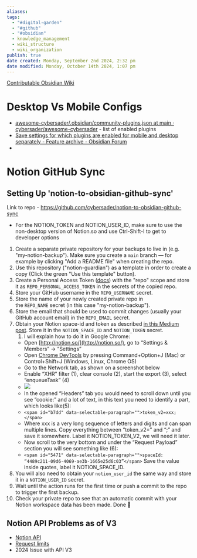 ```yaml
---
aliases: 
tags:
  - "#digital-garden"
  - "#github"
  - "#obsidian"
  - knowledge_management
  - wiki_structure
  - wiki_organization
publish: true
date created: Monday, September 2nd 2024, 2:32 pm
date modified: Monday, October 14th 2024, 1:07 pm
---
```


[Contributable Obsidian Wiki](../../📁%2009%20-%20My%20Obsidian%20Stack/Contributable%20Obsidian%20Wiki/Contributable%20Obsidian%20Wiki.md)

# Desktop Vs Mobile Configs

- [awesome-cybersader/.obsidian/community-plugins.json at main · cybersader/awesome-cybersader](https://github.com/cybersader/awesome-cybersader/blob/main/.obsidian/community-plugins.json) - list of enabled plugins 
- [Save settings for which plugins are enabled for mobile and desktop separately - Feature archive - Obsidian Forum](https://forum.obsidian.md/t/save-settings-for-which-plugins-are-enabled-for-mobile-and-desktop-separately/36740) 
- 

# Notion GitHub Sync

## Setting Up 'notion-to-obsidian-github-sync'

Link to repo - https://github.com/cybersader/notion-to-obsidian-github-sync

- For the NOTION_TOKEN and NOTION_USER_ID, make sure to use the non-desktop version of Notion.so and use Ctrl-Shift-I to get to developer options

1. Create a separate private repository for your backups to live in (e.g. "my-notion-backup"). Make sure you create a `main` branch — for example by clicking "Add a README file" when creating the repo.
2. Use this repository ("notion-guardian") as a template in order to create a copy (Click the green "Use this template" button).
3. Create a Personal Access Token ([docs](https://docs.github.com/en/free-pro-team@latest/github/authenticating-to-github/creating-a-personal-access-token)) with the "repo" scope and store it as `REPO_PERSONAL_ACCESS_TOKEN` in the secrets of the copied repo.
4. Store your GitHub username in the `REPO_USERNAME` secret.
5. Store the name of your newly created private repo in the `REPO_NAME` secret (in this case "my-notion-backup").
6. Store the email that should be used to commit changes (usually your GitHub account email) in the `REPO_EMAIL` secret.
7. Obtain your Notion space-id and token as described [in this Medium post](https://medium.com/@arturburtsev/automated-notion-backups-f6af4edc298d). Store it in the `NOTION_SPACE_ID` and `NOTION_TOKEN` secret.
	1. I will explain how to do it in Google Chrome:
	- Open [http://notion.so/](http://notion.so/), go to “Settings & Members” → “Settings”
	- Open [Chrome DevTools](https://developers.google.com/web/tools/chrome-devtools) by pressing Command+Option+J (Mac) or Control+Shift+J (Windows, Linux, Chrome OS)
	- Go to the Network tab, as shown on a screenshot below
	- Enable “XHR” filter (1), clear console (2), start the export (3), select “enqueueTask” (4)
	- ![](https://miro.medium.com/v2/resize:fit:700/1*wVlpHE4R3LrDQxlJdhEgtg.png)
	- In the opened “Headers” tab you would need to scroll down until you see “cookie:” and a lot of text, in this text you need to identify a part, which looks like(5):
	- `<span id="b7dd" data-selectable-paragraph="">token_v2=xxx;</span>`
	- Where xxx is a very long sequence of letters and digits and can span multiple lines. Copy everything between “token\_v2=” and “;” and save it somewhere. Label it NOTION\_TOKEN\_V2, we will need it later.
	- Now scroll to the very bottom and under the “Request Payload” section you will see something like (6):
	- `<span id="5471" data-selectable-paragraph="">spaceId: “4489c211-09d6-4069-ae3b-1665e25d6c03”</span>`
Save the value inside quotes, label it NOTION\_SPACE\_ID.
8. You will also need to obtain your `notion_user_id` the same way and store it in a `NOTION_USER_ID` secret.
9. Wait until the action runs for the first time or push a commit to the repo to trigger the first backup.
10. Check your private repo to see that an automatic commit with your Notion workspace data has been made. Done 🙌

## Notion API Problems as of V3

- [Notion API](https://developers.notion.com/reference/intro)
- [Request limits](https://developers.notion.com/reference/request-limits)
- 2024 Issue with API V3

